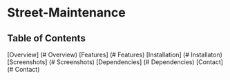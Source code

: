 # Street-Maintenance


## Table of Contents
[Overview] (# Overview)
[Features] (# Features)
[Installation] (# Installaton)
[Screenshots] (# Screenshots)
[Dependencies] (# Dependencies)
[Contact] (# Contact)

